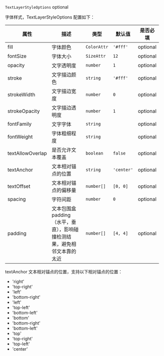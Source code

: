 `TextLayerStyleOptions` optional

字体样式，TextLayerStyleOptions 配置如下：

| 属性 | 描述 | 类型 | 默认值 | 是否必填 |
| --- | --- | --- | --- | --- |
| fill | 字体颜色 | `ColorAttr` | `'#fff'` | optional |
| fontSize | 字体大小 | `SizeAttr` | `12` | optional |
| opacity | 文字透明度 | `number` | `1` | optional |
| stroke | 文字描边颜色 | `string` | `'#fff'` | optional |
| strokeWidth | 文字描边宽度 | `number` | `0` | optional |
| strokeOpacity | 文字描边透明度 | `number` | `1` | optional |
| fontFamily | 文字字体 | `string` |  | optional |
| fontWeight | 字体粗细程度 | `string` |  | optional |
| textAllowOverlap | 是否允许文本覆盖 | `boolean` | `false` | optional |
| textAnchor | 文本相对锚点的位置 | `string` | `'center'` | optional |
| textOffset | 文本相对锚点的偏移量 | `number[]` | `[0, 0]` | optional |
| spacing | 字符间距 | `number` | `0` | optional |
| padding | 文本包围盒 padding （水平，垂直），影响碰撞检测结果，避免相邻文本靠的太近 | `number[]` | `[4, 4]` | optional |

textAnchor 文本相对锚点的位置，支持以下相对锚点的位置：

- 'right'
- 'top-right'
- 'left'
- 'bottom-right'
- 'left'
- 'top-left'
- 'bottom-left'
- 'bottom'
- 'bottom-right'
- 'bottom-left'
- 'top'
- 'top-right'
- 'top-left'
- 'center'
